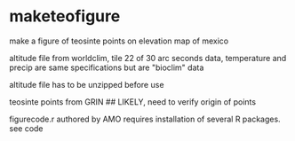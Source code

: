 maketeofigure
=============

make a figure of teosinte points on elevation map of mexico

altitude file from worldclim, tile 22 of 30 arc seconds data, temperature and precip are same specifications but are "bioclim" data

altitude file has to be unzipped before use

teosinte points from GRIN ## LIKELY, need to verify origin of points

figurecode.r authored by AMO
requires installation of several R packages. see code
